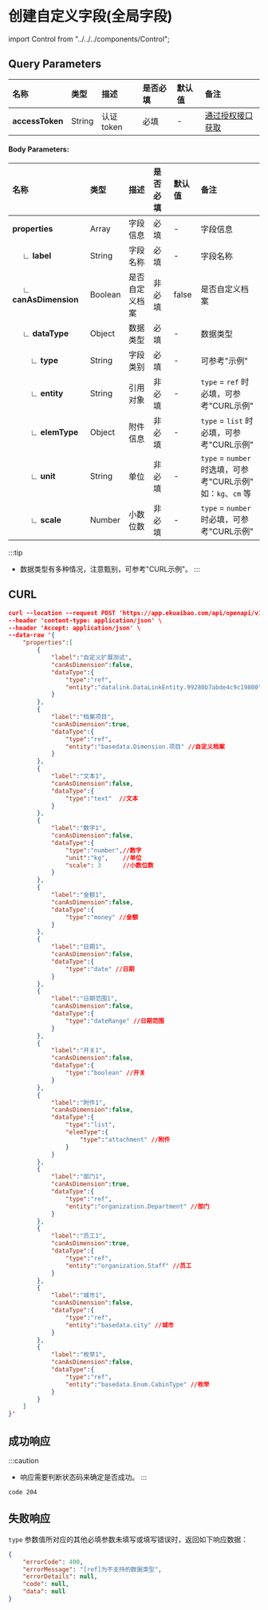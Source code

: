 # 创建自定义字段(全局字段)

import Control from "../../../components/Control";

<Control
method="POST"
url="/api/openapi/v1/property/addPropertySet"
/>

## Query Parameters

| 名称 | 类型 | 描述 | 是否必填 | 默认值 | 备注 |
| :--- | :--- | :--- | :--- |:--- | :--- |
| **accessToken** | String | 认证token | 必填 | - | [通过授权接口获取](/docs/open-api/getting-started/auth) |

#### Body Parameters:

| 名称 | 类型 | 描述 | 是否必填 | 默认值 | 备注 |
| :--- | :--- | :--- | :--- |:--- | :--- |
|**properties**                   | Array   | 字段信息      | 必填  | - | 字段信息 | 
|**&emsp; ∟ label**             | String  | 字段名称      | 必填  | - | 字段名称 | 
|**&emsp; ∟ canAsDimension**    | Boolean | 是否自定义档案 | 非必填 | false | 是否自定义档案 | 
|**&emsp; ∟ dataType**          | Object  | 数据类型      | 必填  | - | 数据类型 | 
|**&emsp;&emsp; ∟ type**     | String  | 字段类别      | 必填  | - | 可参考"示例" | 
|**&emsp;&emsp; ∟ entity**   | String  | 引用对象      | 非必填 | - | `type` = `ref` 时必填，可参考"CURL示例" | 
|**&emsp;&emsp; ∟ elemType** | Object  | 附件信息      | 非必填 | - | `type` = `list` 时必填，可参考"CURL示例" | 
|**&emsp;&emsp; ∟ unit**     | String  | 单位         | 非必填 | - | `type` = `number` 时选填，可参考"CURL示例"<br/>如：`kg`、`cm` 等 | 
|**&emsp;&emsp; ∟ scale**    | Number  | 小数位数      | 非必填 | - | `type` = `number` 时必填，可参考"CURL示例" | 

:::tip
- 数据类型有多种情况，注意甄别，可参考"CURL示例"。
:::

## CURL
```json
curl --location --request POST 'https://app.ekuaibao.com/api/openapi/v1/property/addPropertySet?accessToken=f8QbuH2hwQ5E00' \
--header 'content-type: application/json' \
--header 'Accept: application/json' \
--data-raw '{
    "properties":[
        {
            "label":"自定义扩展测试",
            "canAsDimension":false,
            "dataType":{
                "type":"ref",
                "entity":"datalink.DataLinkEntity.99280b7abde4c9c19800" //自定义扩展
            }
        },
        {
            "label":"档案项目",
            "canAsDimension":true,
            "dataType":{
                "type":"ref",
                "entity":"basedata.Dimension.项目" //自定义档案
            }
        },
        {
            "label":"文本1",
            "canAsDimension":false,
            "dataType":{
                "type":"text"  //文本
            }
        },
        {
            "label":"数字1",
            "canAsDimension":false,
            "dataType":{
                "type":"number",//数字
                "unit":"kg",    //单位
                "scale": 3      //小数位数
            }
        },
        {
            "label":"金额1",
            "canAsDimension":false,
            "dataType":{
                "type":"money" //金额
            }
        },
        {
            "label":"日期1",
            "canAsDimension":false,
            "dataType":{
                "type":"date" //日期
            }
        },
        {
            "label":"日期范围1",
            "canAsDimension":false,
            "dataType":{
                "type":"dateRange" //日期范围
            }
        },
        {
            "label":"开关1",
            "canAsDimension":false,
            "dataType":{
                "type":"boolean" //开关
            }
        },
        {
            "label":"附件1",
            "canAsDimension":false,
            "dataType":{
                "type":"list",
                "elemType":{
                    "type":"attachment" //附件
                }
            }
        },
        {
            "label":"部门1",
            "canAsDimension":true,
            "dataType":{
                "type":"ref",
                "entity":"organization.Department" //部门
            }
        },
        {
            "label":"员工1",
            "canAsDimension":true,
            "dataType":{
                "type":"ref",
                "entity":"organization.Staff" //员工
            }
        },
        {
            "label":"城市1",
            "canAsDimension":false,
            "dataType":{
                "type":"ref",
                "entity":"basedata.city" //城市
            }
        },
        {
            "label":"枚举1",
            "canAsDimension":false,
            "dataType":{
                "type":"ref",
                "entity":"basedata.Enum.CabinType" //枚举
            }
        }
    ]
}'
```

## 成功响应
:::caution
- 响应需要判断状态码来确定是否成功。
:::

```text
code 204
```

## 失败响应
`type` 参数值所对应的其他必填参数未填写或填写错误时，返回如下响应数据：
```json
{
    "errorCode": 400,
    "errorMessage": "[ref]为不支持的数据类型",
    "errorDetails": null,
    "code": null,
    "data": null
}
```